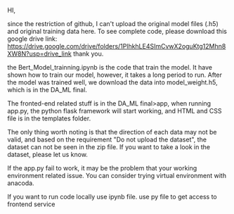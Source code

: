 ﻿HI,

 since the restriction of github, I can't upload the original model files (.h5) and original training data here. To see complete code, please download this google drive link: https://drive.google.com/drive/folders/1PlhkhLE4SImCvwX2oguKtg12Mhn8XW8N?usp=drive_link 
 thank you.

the Bert\_Model\_trainning.ipynb is the code that train the model. It have shown how to train our model, however, it takes a long period to run. After the model was trained well, we download the data into model\_weight.h5, which is in the DA\_ML final.

The fronted-end related stuff is in the DA\_ML final>app, when running app.py, the python flask framework will start working, and HTML and CSS file is in the templates folder.

The only thing worth noting is that the direction of each data may not be valid, and based on the requirement "Do not upload the dataset", the dataset can not be seen in the zip file. If you want to take a look in the dataset, please let us know.

If the app.py fail to work, it may be the problem that your working environment related issue. You can consider trying virtual environment with anacoda.

If you want to run code locally use ipynb file. use py file to get access to frontend service
